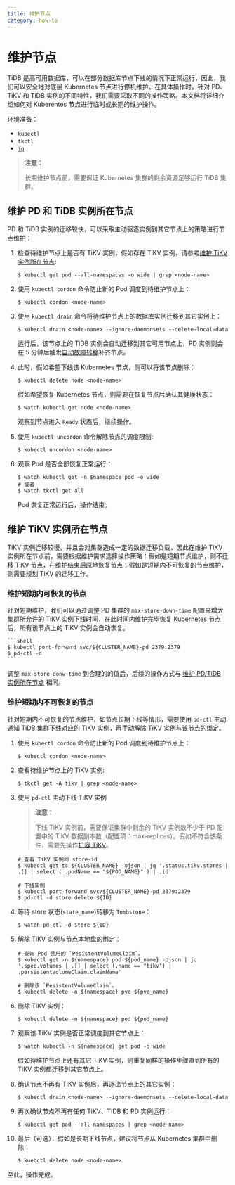 ```yaml
---
title: 维护节点
category: how-to
---
```


# 维护节点

TiDB 是高可用数据库，可以在部分数据库节点下线的情况下正常运行，因此，我们可以安全地对底层 Kubernetes 节点进行停机维护。在具体操作时，针对 PD、TiKV 和 TiDB 实例的不同特性，我们需要采取不同的操作策略。本文档将详细介绍如何对 Kuberentes 节点进行临时或长期的维护操作。

环境准备：

- `kubectl`
- `tkctl`
- [`jq`](https://stedolan.github.io/jq/download/)

> **注意：**
>
> 长期维护节点前，需要保证 Kubernetes 集群的剩余资源足够运行 TiDB 集群。

## 维护 PD 和 TiDB 实例所在节点

PD 和 TiDB 实例的迁移较快，可以采取主动驱逐实例到其它节点上的策略进行节点维护：

1. 检查待维护节点上是否有 TiKV 实例，假如存在 TiKV 实例，请参考[维护 TiKV 实例所在节点](#维护-tikv-实例所在节点):
    
    ```shell
    $ kubectl get pod --all-namespaces -o wide | grep <node-name>
    ```
	
2. 使用 `kubectl cordon` 命令防止新的 Pod 调度到待维护节点上：

    ```shell
    $ kubectl cordon <node-name>
    ```

3. 使用 `kubectl drain` 命令将待维护节点上的数据库实例迁移到其它实例上：

    ```shell
    $ kubectl drain <node-name> --ignore-daemonsets --delete-local-data
    ```

    运行后，该节点上的 TiDB 实例会自动迁移到其它可用节点上，PD 实例则会在 5 分钟后触发[自动故障转移](/TODO/link-to-auto-failover)补齐节点。

4. 此时，假如希望下线该 Kubernetes 节点，则可以将该节点删除：

    ```shell
    $ kubectl delete node <node-name>
    ```

    假如希望恢复 Kubernetes 节点，则需要在恢复节点后确认其健康状态：

    ```shell
    $ watch kubectl get node <node-name>
    ```
    
    观察到节点进入 `Ready` 状态后，继续操作。

5. 使用 `kubectl uncordon` 命令解除节点的调度限制:

    ```shell
    $ kubectl uncordon <node-name>
    ```

6. 观察 Pod 是否全部恢复正常运行：

    ```shell
    $ watch kubectl get -n $namespace pod -o wide
    # 或者
    $ watch tkctl get all
    ```

    Pod 恢复正常运行后，操作结束。

## 维护 TiKV 实例所在节点

TiKV 实例迁移较慢，并且会对集群造成一定的数据迁移负载，因此在维护 TiKV 实例所在节点前，需要根据维护需求选择操作策略：假如是短期节点维护，则不迁移 TiKV 节点，在维护结束后原地恢复节点；假如是短期内不可恢复的节点维护，则需要规划 TiKV 的迁移工作。

### 维护短期内可恢复的节点

针对短期维护，我们可以通过调整 PD 集群的 `max-store-down-time` 配置来增大集群所允许的 TiKV 实例下线时间，在此时间内维护完毕恢复 Kubernetes 节点后，所有该节点上的 TiKV 实例会自动恢复。

    ```shell
    $ kubectl port-forward svc/${CLUSTER_NAME}-pd 2379:2379
    $ pd-ctl -d 
    ```

调整 `max-store-donw-time` 到合理的的值后，后续的操作方式与 [维护 PD/TiDB 实例所在节点](#维护-pdtidb-实例所在节点) 相同。 

### 维护短期内不可恢复的节点

针对短期内不可恢复的节点维护，如节点长期下线等情形，需要使用 `pd-ctl` 主动通知 TiDB 集群下线对应的 TiKV 实例，再手动解除 TiKV 实例与该节点的绑定。

1. 使用 `kubectl cordon` 命令防止新的 Pod 调度到待维护节点上：

    ```shell
    $ kubectl cordon <node-name>
    ```

2. 查看待维护节点上的 TiKV 实例:

    ```shell
	$ tkctl get -A tikv | grep <node-name>
    ```

3. 使用 `pd-ctl` 主动下线 TiKV 实例 

    > **注意：**
    > 
    > 下线 TiKV 实例前，需要保证集群中剩余的 TiKV 实例数不少于 PD 配置中的 TiKV 数据副本数（配置项：max-replicas）。假如不符合该条件，需要先操作[扩容 TiKV](/TODO/link-to-scaling)。

    ```shell
    # 查看 TiKV 实例的 store-id
    $ kubectl get tc ${CLUSTER_NAME} -ojson | jq '.status.tikv.stores | .[] | select ( .podName == "${POD_NAME}" ) | .id'

    # 下线实例
    $ kubectl port-forward svc/${CLUSTER_NAME}-pd 2379:2379
    $ pd-ctl -d store delete ${ID}
    ```

4. 等待 store 状态(`state_name`)转移为 `Tombstone`：

    ```shell
    $ watch pd-ctl -d store ${ID}
    ```

5. 解除 TiKV 实例与节点本地盘的绑定：

    ```shell
    # 查询 Pod 使用的 `PesistentVolumeClaim`。
    $ kubectl get -n ${namespace} pod ${pod_name} -ojson | jq '.spec.volumes | .[] | select (.name == "tikv") | .persistentVolumeClaim.claimName'
    
    # 删除该 `PesistentVolumeClaim`。
    $ kubectl delete -n ${namespace} pvc ${pvc_name}
    ```
		
6. 删除 TiKV 实例：
		
    ```shell
    $ kubectl delete -n ${namespace} pod ${pod_name}
    ```

7. 观察该 TiKV 实例是否正常调度到其它节点上：

    ```shell
    $ watch kubectl -n ${namespace} get pod -o wide
    ```
	
    假如待维护节点上还有其它 TiKV 实例，则重复同样的操作步骤直到所有的 TiKV 实例都迁移到其它节点上。

8. 确认节点不再有 TiKV 实例后，再逐出节点上的其它实例：

    ```shell
    $ kubectl drain <node-name> --ignore-daemonsets --delete-local-data
    ```

9. 再次确认节点不再有任何 TiKV、TiDB 和 PD 实例运行：

    ```shell
    $ kubectl get pod --all-namespaces | grep <node-name>
    ```

10. 最后（可选），假如是长期下线节点，建议将节点从 Kubernetes 集群中删除：
	
    ```shell
	$ kuebctl delete node <node-name>
    ```

至此，操作完成。

